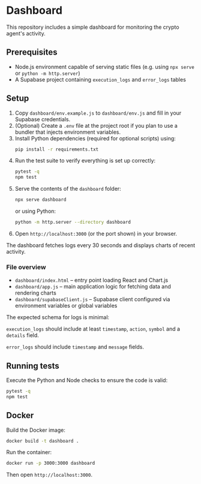 # Dashboard

This repository includes a simple dashboard for monitoring the crypto agent's activity.

## Prerequisites

- Node.js environment capable of serving static files (e.g. using `npx serve` or `python -m http.server`)
- A Supabase project containing `execution_logs` and `error_logs` tables

## Setup

1. Copy `dashboard/env.example.js` to `dashboard/env.js` and fill in your Supabase credentials.
2. (Optional) Create a `.env` file at the project root if you plan to use a bundler that injects environment variables.
3. Install Python dependencies (required for optional scripts) using:
   ```bash
   pip install -r requirements.txt
   ```
4. Run the test suite to verify everything is set up correctly:
   ```bash
   pytest -q
   npm test
   ```
5. Serve the contents of the `dashboard` folder:
   ```bash
   npx serve dashboard
   ```
   or using Python:
   ```bash
   python -m http.server --directory dashboard
   ```
6. Open `http://localhost:3000` (or the port shown) in your browser.

The dashboard fetches logs every 30 seconds and displays charts of recent activity.

### File overview

- `dashboard/index.html` – entry point loading React and Chart.js
- `dashboard/app.js` – main application logic for fetching data and rendering charts
- `dashboard/supabaseClient.js` – Supabase client configured via environment variables or global variables

The expected schema for logs is minimal:

`execution_logs` should include at least `timestamp`, `action`, `symbol` and a `details` field.

`error_logs` should include `timestamp` and `message` fields.

## Running tests

Execute the Python and Node checks to ensure the code is valid:

```bash
pytest -q
npm test
```

## Docker

Build the Docker image:
```bash
docker build -t dashboard .
```
Run the container:
```bash
docker run -p 3000:3000 dashboard
```
Then open `http://localhost:3000`.
